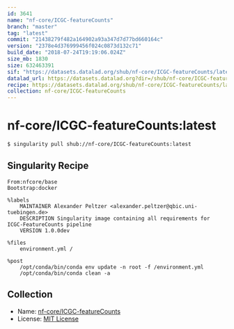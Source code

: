 ```yaml
---
id: 3641
name: "nf-core/ICGC-featureCounts"
branch: "master"
tag: "latest"
commit: "21438279f482a164902a93a347d7d77bd660164c"
version: "2378e4d376999456f024c0873d132c71"
build_date: "2018-07-24T19:19:06.024Z"
size_mb: 1830
size: 632463391
sif: "https://datasets.datalad.org/shub/nf-core/ICGC-featureCounts/latest/2018-07-24-21438279-2378e4d3/2378e4d376999456f024c0873d132c71.simg"
datalad_url: https://datasets.datalad.org?dir=/shub/nf-core/ICGC-featureCounts/latest/2018-07-24-21438279-2378e4d3/
recipe: https://datasets.datalad.org/shub/nf-core/ICGC-featureCounts/latest/2018-07-24-21438279-2378e4d3/Singularity
collection: nf-core/ICGC-featureCounts
---
```


# nf-core/ICGC-featureCounts:latest

```bash
$ singularity pull shub://nf-core/ICGC-featureCounts:latest
```

## Singularity Recipe

```singularity
From:nfcore/base
Bootstrap:docker

%labels
    MAINTAINER Alexander Peltzer <alexander.peltzer@qbic.uni-tuebingen.de>
    DESCRIPTION Singularity image containing all requirements for ICGC-FeatureCounts pipeline
    VERSION 1.0.0dev

%files
    environment.yml /

%post
    /opt/conda/bin/conda env update -n root -f /environment.yml
    /opt/conda/bin/conda clean -a
```

## Collection

 - Name: [nf-core/ICGC-featureCounts](https://github.com/nf-core/ICGC-featureCounts)
 - License: [MIT License](https://api.github.com/licenses/mit)

